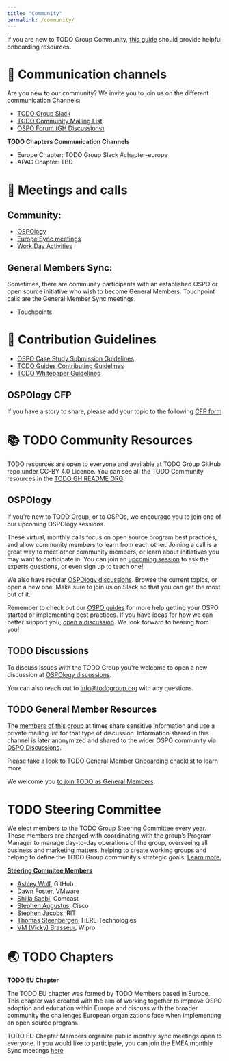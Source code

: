 ```yaml
---
title: "Community"
permalink: /community/
---
```

If you are new to TODO Group Community, [this guide](https://github.com/todogroup/governance/blob/main/onboarding/community.md#todo-community-onboarding) should provide helpful onboarding resources.


# 💬 Communication channels

Are you new to our community? We invite you to join us on the different communication Channels:


* [TODO Group Slack](https://slack.todogroup.org/)
* [TODO Community Mailing List](https://docs.google.com/forms/d/e/1FAIpQLSeU0YGM_IJ6gY8E5IIiwXKD_FZi3kAVc4E9_-3dtTDyKMSjdA/viewform)
* [OSPO Forum (GH Discussions)](https://github.com/todogroup/ospology/discussions)

**TODO Chapters Communication Channels**

* Europe Chapter: TODO Group Slack #chapter-europe
* APAC Chapter: TBD

# 🙋 Meetings and calls

## Community:

* [OSPOlogy](https://github.com/todogroup/ospology/tree/main/meetings#ospology-monthly-meetings)
* [Europe Sync meetings](https://github.com/todogroup/ospology#todo-eu-chapter-sync-meetings-monthly)
* [Work Day Activities](https://github.com/todogroup/work-day-activities)

## General Members Sync:

Sometimes, there are community participants with an established OSPO or open source initiative who wish to become General Members. Touchpoint calls are the General Member Sync meetings.

* Touchpoints

# 📝 Contribution Guidelines

* [OSPO Case Study Submission Guidelines](https://todogroup.org/guides/casestudies/todo-contribution-guidelines/)
* [TODO Guides Contributing Guidelines](https://todogroup.org/guides/todo-guides-contribution-guidelines/)
* [TODO Whitepaper Guidelines](https://todogroup.org/guides/whitepaper-guidelines/)

## OSPOlogy CFP

If you have a story to share, please add your topic to the following [CFP form](https://github.com/todogroup/ospology/issues/new/choose)

# 📚 TODO Community Resources

TODO resources are open to everyone and available at TODO Group GitHub repo under CC-BY 4.0 Licence. You can see all the TODO Community resources in the [TODO GH README ORG](https://github.com/todogroup#-discover-the-todo-resources-and-initiatives)

## OSPOlogy

If you’re new to TODO Group, or to OSPOs, we encourage you to join one of our upcoming OSPOlogy sessions. 

These virtual, monthly calls focus on open source program best practices, and allow community members to learn from each other. Joining a call is a great way to meet other community members, or learn about initiatives you may want to participate in. You can join an [upcoming session](https://community.linuxfoundation.org/todo-group/) to ask the experts questions, or even sign up to teach one!

We also have regular [OSPOlogy discussions](https://github.com/todogroup/ospology/discussions). Browse the current topics, or open a new one. Make sure to join us on Slack so that you can get the most out of it. 

Remember to check out our [OSPO guides](https://todogroup.org/guides/) for more help getting your OSPO started or implementing best practices. If you have ideas for how we can better support you, [open a discussion](https://github.com/todogroup/ospology/discussions). We look forward to hearing from you! 

## TODO Discussions

To discuss issues with the TODO Group you're welcome to open a new discussion at [OSPOlogy discussions](https://github.com/todogroup/ospology/discussions).

You can also reach out to [info@todogroup.org](mailto:info@todogroup.org) with any questions.


## TODO General Member Resources

The [members of this group](/members) at times share sensitive information and use a private mailing list for that type of discussion. Information shared in this channel is later anonymized and shared to the wider OSPO community via [OSPO Discussions](https://github.com/todogroup/ospology/discussions).

Please take a look to TODO General Member [Onboarding chacklist](https://github.com/todogroup/governance/blob/main/onboarding/general-member.md) to learn more

We welcome you [to join TODO as General Members](/join).


# TODO Steering Committee

We elect members to the TODO Group Steering Committee every year. These members are charged with coordinating with the group’s Program Manager to manage day-to-day operations of the group, overseeing all business and marketing matters, helping to create working groups and helping to define the TODO Group community’s strategic goals. [Learn more.](https://github.com/todogroup/governance/blob/master/CHARTER.adoc)

[**Steering Commitee Members**](https://github.com/todogroup/governance#todo-steering-committee-tsc)

- [Ashley Wolf](https://github.com/ashleywolf), GitHub
- [Dawn Foster](https://github.com/geekygirldawn), VMware
- [Shilla Saebi](https://github.com/shillasaebi), Comcast
- [Stephen Augustus](https://github.com/justaugustus), Cisco
- [Stephen Jacobs](https://github.com/itprofjacobs), RIT
- [Thomas Steenbergen](https://github.com/tsteenbe), HERE Technologies
- [VM (Vicky) Brasseur](https://github.com/vmbrasseur), Wipro



# 🌏 TODO Chapters

**TODO EU Chapter**

The TODO EU chapter was formed by TODO Members based in Europe. This chapter was created with the aim of working together to improve OSPO adoption and education within Europe and discuss with the broader community the challenges European organizations face when implementing an open source program.

TODO EU Chapter Members organize public monthly sync meetings open to everyone. If you would like to participate, you can join the EMEA monthly Sync meetings [here](https://community.linuxfoundation.org/todo-group-europe/)





